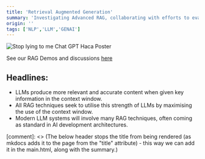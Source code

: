 ```yaml
---
title: 'Retrieval Augmented Generation'
summary: 'Investigating Advanced RAG, collaborating with efforts to evaluate LLM outputs.'
origin: ''
tags: ['NLP','LLM','GENAI']
---
```




![Stop lying to me Chat GPT Haca Poster](https://github.com/user-attachments/assets/52cc653c-db42-42de-a4bd-76c0fd42c83f)

See our RAG Demos and discussions [here](https://github.com/nhsengland/ds_251_RAG)


## Headlines: 
- LLMs produce more relevant and accurate content when given key information in the context window. 
- All RAG techniques seek to utilise this strength of LLMs by maximising the use of the context window. 
- Modern LLM systems will involve many RAG techniques, often coming as standard in AI development architectures.


[comment]: <> (The below header stops the title from being rendered (as mkdocs adds it to the page from the "title" attribute) - this way we can add it in the main.html, along with the summary.)
#
